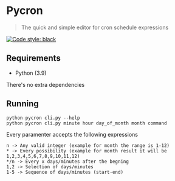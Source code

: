 # Pycron

> The quick and simple editor for cron schedule expressions

[![Code style: black](https://img.shields.io/badge/code%20style-black-000000.svg)](https://github.com/psf/black)

## Requirements

* Python (3.9)

There's no extra dependencies

## Running

    python pycron cli.py --help
    python pycron cli.py minute hour day_of_month month command

Every paramenter accepts the following expressions

    n -> Any valid integer (example for month the range is 1-12)
    * -> Every possibility (example for month result it will be 1,2,3,4,5,6,7,8,9,10,11,12)
    */n -> Every x days/minutes after the begning
    1,2 -> Selection of days/minutes
    1-5 -> Sequence of days/minutes (start-end)